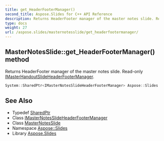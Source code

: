 ```yaml
---
title: get_HeaderFooterManager()
second_title: Aspose.Slides for C++ API Reference
description: Returns HeaderFooter manager of the master notes slide. Read-only IMasterHandoutSlideHeaderFooterManager.
type: docs
weight: 27
url: /aspose.slides/masternotesslide/get_headerfootermanager/
---
```

## MasterNotesSlide::get_HeaderFooterManager() method


Returns HeaderFooter manager of the master notes slide. Read-only [IMasterHandoutSlideHeaderFooterManager](../../imasterhandoutslideheaderfootermanager/).

```cpp
System::SharedPtr<IMasterNotesSlideHeaderFooterManager> Aspose::Slides::MasterNotesSlide::get_HeaderFooterManager() override
```

## See Also

* Typedef [SharedPtr](../../../system/sharedptr/)
* Class [IMasterNotesSlideHeaderFooterManager](../../imasternotesslideheaderfootermanager/)
* Class [MasterNotesSlide](../)
* Namespace [Aspose::Slides](../../)
* Library [Aspose.Slides](../../../)